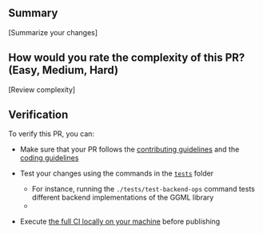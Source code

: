 ## Summary
[Summarize your changes]

## How would you rate the complexity of this PR? (Easy, Medium, Hard)
[Review complexity]

## Verification

To verify this PR, you can:

* Make sure that your PR follows the [contributing guidelines](CONTRIBUTING.md) and the [coding guidelines](https://github.com/ggerganov/llama.cpp/blob/master/README.md#coding-guidelines)
* Test your changes using the commands in the [`tests`](tests) folder
    * For instance, running the `./tests/test-backend-ops` command tests different backend implementations of the GGML library
    * 

* Execute [the full CI locally on your machine](ci/README.md) before publishing

